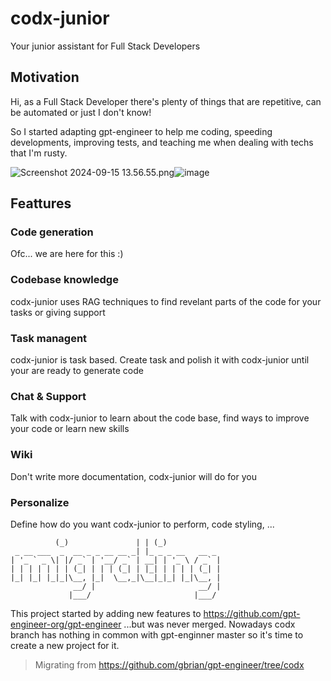# codx-junior
Your junior assistant for Full Stack Developers

## Motivation
Hi, as a Full Stack Developer there's plenty of things that are repetitive, can be automated or just I don't know!

So I started adapting gpt-engineer to help me coding, speeding developments, improving tests, and teaching me when dealing with techs that I'm rusty.

<img src="blob:chrome-untrusted://media-app/32e3d394-3d7c-4832-9731-5da7a257bbec" alt="Screenshot 2024-09-15 13.56.55.png"/>![image](https://github.com/user-attachments/assets/29123838-1b1b-44c6-a92a-c28968238385)

## Feattures

### Code generation
Ofc... we are here for this :)

### Codebase knowledge
codx-junior uses RAG techniques to find revelant parts of the code for your tasks or giving support

### Task managent
codx-junior is task based. Create task and polish it with codx-junior until your are ready to generate code

### Chat & Support
Talk with codx-junior to learn about the code base, find ways to improve your code or learn new skills

### Wiki
Don't write more documentation, codx-junior will do for you

### Personalize
Define how do you want codx-junior to perform, code styling, ...



```           _                 _   _             
          (_)               | | (_)            
 _ __ ___  _  __ _ _ __ __ _| |_ _ _ __   __ _ 
| '_ ` _ \| |/ _` | '__/ _` | __| | '_ \ / _` |
| | | | | | | (_| | | | (_| | |_| | | | | (_| |
|_| |_| |_|_|\__, |_|  \__,_|\__|_|_| |_|\__, |
              __/ |                       __/ |
             |___/                       |___/ 
```
This project started by adding new features to https://github.com/gpt-engineer-org/gpt-engineer ...but was never merged.
Nowadays codx branch has nothing in common with gpt-enginner master so it's time to create a new project for it. 

> Migrating from https://github.com/gbrian/gpt-engineer/tree/codx

